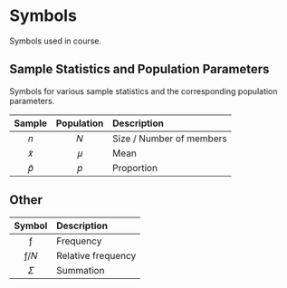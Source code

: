 # Symbols
Symbols used in course.

## Sample Statistics and Population Parameters
Symbols for various sample statistics and the corresponding population parameters.

| Sample            | Population | Description             |
|:-----------------:|:----------:|:------------------------|
| &#119899;         | &#119873;  | Size / Number of members|
| &#119909;&#772;   | &#120583;  | Mean                    |
| &#119901;&#770;   | &#119901;  | Proportion              |


## Other
| Symbol               | Description        |
|:--------------------:|:-------------------|
| &#402;               | Frequency          |
| &#402;&#47;&#119873; | Relative frequency |
| &#120564;            | Summation          |

